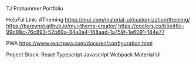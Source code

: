 TJ Prohammer Portfolio

HelpFul Link:
#Theming
https://mui.com/material-ui/customization/theming/
https://bareynol.github.io/mui-theme-creator/
https://coolors.co/b5e48c-99d98c-76c893-52b69a-34a0a4-168aad-1a759f-1e6091-184e77

PWA
https://www.reactpwa.com/docs/en/configuration.html

Project Stack:
React
Typescript
Javascript
Webpack
Material UI
